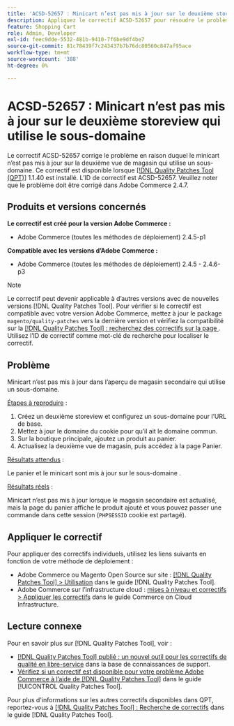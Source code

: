 ```yaml
---
title: 'ACSD-52657 : Minicart n’est pas mis à jour sur le deuxième storeview qui utilise le sous-domaine'
description: Appliquez le correctif ACSD-52657 pour résoudre le problème Adobe Commerce en raison duquel le minicart n’est pas mis à jour dans la seconde vue de magasin qui utilise un sous-domaine.
feature: Shopping Cart
role: Admin, Developer
exl-id: feec9dde-5532-481b-9410-7f6be9df4be7
source-git-commit: 81c78439f7c243437b7b76dc80560c847af95ace
workflow-type: tm+mt
source-wordcount: '388'
ht-degree: 0%

---
```


# ACSD-52657 : Minicart n’est pas mis à jour sur le deuxième storeview qui utilise le sous-domaine

Le correctif ACSD-52657 corrige le problème en raison duquel le minicart n’est pas mis à jour sur la deuxième vue de magasin qui utilise un sous-domaine. Ce correctif est disponible lorsque [[!DNL Quality Patches Tool (QPT)]](https://experienceleague.adobe.com/en/docs/commerce-knowledge-base/kb/announcements/commerce-announcements/magento-quality-patches-released-new-tool-to-self-serve-quality-patches) 1.1.40 est installé. L’ID de correctif est ACSD-52657. Veuillez noter que le problème doit être corrigé dans Adobe Commerce 2.4.7.

## Produits et versions concernés

**Le correctif est créé pour la version Adobe Commerce :**

* Adobe Commerce (toutes les méthodes de déploiement) 2.4.5-p1

**Compatible avec les versions d’Adobe Commerce :**

* Adobe Commerce (toutes les méthodes de déploiement) 2.4.5 - 2.4.6-p3

>[!NOTE]
>
>Le correctif peut devenir applicable à d’autres versions avec de nouvelles versions [!DNL Quality Patches Tool]. Pour vérifier si le correctif est compatible avec votre version Adobe Commerce, mettez à jour le package `magento/quality-patches` vers la dernière version et vérifiez la compatibilité sur la [[!DNL Quality Patches Tool] : recherchez des correctifs sur la page ](https://experienceleague.adobe.com/tools/commerce-quality-patches/index.html). Utilisez l’ID de correctif comme mot-clé de recherche pour localiser le correctif.

## Problème

Minicart n’est pas mis à jour dans l’aperçu de magasin secondaire qui utilise un sous-domaine.

<u>Étapes à reproduire</u> :

1. Créez un deuxième storeview et configurez un sous-domaine pour l’URL de base.
1. Mettez à jour le domaine du cookie pour qu’il ait le domaine commun.
1. Sur la boutique principale, ajoutez un produit au panier.
1. Actualisez la deuxième vue de magasin, puis accédez à la page Panier.

<u>Résultats attendus</u> :

Le panier et le minicart sont mis à jour sur le sous-domaine .

<u>Résultats réels</u> :

Minicart n’est pas mis à jour lorsque le magasin secondaire est actualisé, mais la page du panier affiche le produit ajouté et vous pouvez passer une commande dans cette session (`PHPSESSID` cookie est partagé).

## Appliquer le correctif

Pour appliquer des correctifs individuels, utilisez les liens suivants en fonction de votre méthode de déploiement :

* Adobe Commerce ou Magento Open Source sur site : [[!DNL Quality Patches Tool] > Utilisation](/help/tools/quality-patches-tool/usage.md) dans le guide [!DNL Quality Patches Tool].
* Adobe Commerce sur l’infrastructure cloud : [mises à niveau et correctifs > Appliquer les correctifs](https://experienceleague.adobe.com/docs/commerce-cloud-service/user-guide/develop/upgrade/apply-patches.html) dans le guide Commerce on Cloud Infrastructure.

## Lecture connexe

Pour en savoir plus sur [!DNL Quality Patches Tool], voir :

* [[!DNL Quality Patches Tool] publié : un nouvel outil pour les correctifs de qualité en libre-service](https://experienceleague.adobe.com/en/docs/commerce-knowledge-base/kb/announcements/commerce-announcements/magento-quality-patches-released-new-tool-to-self-serve-quality-patches) dans la base de connaissances de support.
* [Vérifiez si un correctif est disponible pour votre problème Adobe Commerce à l’aide de  [!DNL Quality Patches Tool]](/help/tools/quality-patches-tool/patches-available-in-qpt/check-patch-for-magento-issue-with-magento-quality-patches.md) dans le guide [!UICONTROL Quality Patches Tool].


Pour plus d&#39;informations sur les autres correctifs disponibles dans QPT, reportez-vous à [[!DNL Quality Patches Tool] : Recherche de correctifs](https://experienceleague.adobe.com/tools/commerce-quality-patches/index.html) dans le guide [!DNL Quality Patches Tool].
